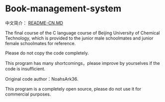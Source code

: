 # Book-management-system
中文简介：
[README-CN.MD](https://github.com/NoahsArk36/Book-management-system/blob/master/README-CN.MD)

The final course of the C language course of Beijing University of Chemical Technology, which is provided to the junior male schoolmates and junior female schoolmates for reference. 

Please do not copy the code completely. 

This program has many shortcomings，please improve by yourselves if the code is insufficient.

Original code author：NoahsArk36.

This program is a completely open source, please do not use it for commercial purposes.
